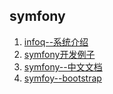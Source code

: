 ## symfony
1. [infoq--系统介绍](http://www.infoq.com/cn/articles/symfony2#theCommentsSection)
2. [symfony开发例子](http://tutorial.symblog.co.uk/)
3. [symfony--中文文档](http://symfony.cn/docs/)
4. [symfoy--bootstrap](http://bootstrap.braincrafted.com/)
